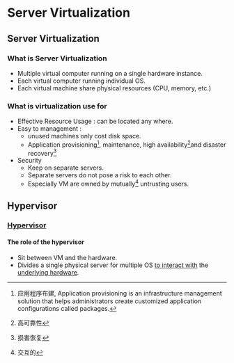 # Server Virtualization

## Server Virtualization

### What is Server Virtualization

- Multiple virtual computer running on a single hardware instance.
- Each virtual computer running individual OS.
- Each virtual machine share physical resources (CPU, memory, etc.)

### What is virtualization use for

- Effective Resource Usage : can be located any where.
- Easy to management : 
  - unused machines only cost disk space.
  - Application provisioning[^1], maintenance, high availability[^2]and disaster recovery[^3]
- Security
  - Keep on separate servers.
  - Separate servers do not pose a risk to each other.
  - Especially VM are owned by mutually[^4] untrusting users.



[^1]:应用程序布建, Application provisioning is an infrastructure management solution that helps administrators create customized application configurations called packages.
[^2]:高可靠性
[^3]:损害恢复
[^4]:交互的









## Hypervisor

### [Hypervisor](虚拟机管理器)

#### The role of the hypervisor

- Sit between VM and the hardware.
- Divides a single physical server for multiple OS [to interact with](相互交流) the [underlying hardware](底层硬件).

